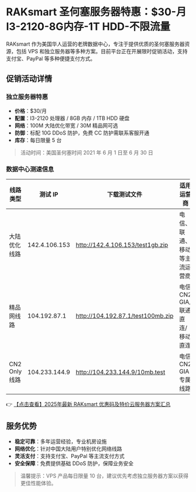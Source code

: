 # RAKsmart 圣何塞服务器特惠：$30-月 I3-2120-8G内存-1T HDD-不限流量

RAKsmart 作为美国华人运营的老牌数据中心，专注于提供优质的圣何塞服务器资源，包括 VPS 和独立服务器等多种方案。目前平台正在开展限时促销活动，支持支付宝、PayPal 等多种便捷支付方式。

## 促销活动详情

### 独立服务器特惠
- **价格**：$30/月
- **配置**：I3-2120 处理器 / 8GB 内存 / 1TB HDD 硬盘
- **网络**：100M 大陆优化带宽 / 30M 精品网可选
- **防御**：标配 10G DDoS 防护，免费 CC 防护需联系客服开通
- **库存**：每日限量 5 台

> 活动时间：美国圣何塞时间 2021 年 6 月 1 日至 6 月 30 日

### 数据中心测速信息
| 线路类型       | 测试 IP         | 下载测试文件                     | 适用运营商                     |
|----------------|-----------------|----------------------------------|-------------------------------|
| 大陆优化线路   | 142.4.106.153   | http://142.4.106.153/test1gb.zip | 电信、联通、移动等主流运营商  |
| 精品网线路     | 104.192.87.1    | http://104.192.87.1/test100mb.zip| 电信 CN2 GIA/联通直连/移动直连|
| CN2 Only 线路  | 104.233.144.9   | http://104.233.144.9/10mb.test   | 电信 CN2 GIA 专属线路        |

👉 [【点击查看】2025年最新 RAKsmart 优惠码及特价云服务器方案汇总](https://bit.ly/raksmart)

## 服务优势
- **稳定可靠**：多年运营经验，专业机房设施
- **网络优化**：针对中国大陆用户特别优化网络线路
- **灵活支付**：支持支付宝、PayPal 等主流支付方式
- **安全保障**：免费提供基础 DDoS 防护，保障业务安全

> 温馨提示：VPS 产品每日限量 10 台，建议优先考虑独立服务器方案以获得更佳性能体验。